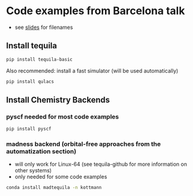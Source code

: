 # Code examples from Barcelona talk
- see [slides](../Barcelona2022.pdf) for filenames
## Install tequila
```bash
pip install tequila-basic
```
Also recommended: install a fast simulator (will be used automatically)
```bash
pip install qulacs
```

## Install Chemistry Backends
### pyscf needed for most code examples
```bash
pip install pyscf
```
### madness backend (orbital-free approaches from the automatization section)  
- will only work for Linux-64 (see tequila-github for more information on other systems)  
- only needed for some code examples
```bash
conda install madtequila -n kottmann
```
